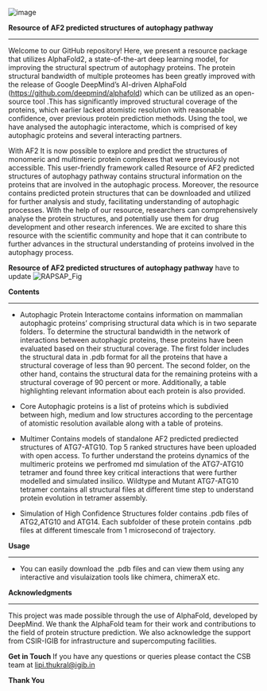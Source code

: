 ![image](https://user-images.githubusercontent.com/65184350/229837923-8815daae-fdcc-45fe-8e59-e5e78e580ed4.png)

**Resource of AF2 predicted structures of autophagy pathway**
***
Welcome to our GitHub repository! Here, we present a resource package that utilizes AlphaFold2, a state-of-the-art deep learning model, for improving the structural spectrum of autophagy proteins. The protein structural bandwidth of multiple proteomes has been greatly improved with the release of Google DeepMind’s AI-driven AlphaFold (https://github.com/deepmind/alphafold) which can be utilized as an open-source tool .This  has significantly improved structural coverage of the proteins, which earlier lacked atomistic resolution with reasonable confidence, over previous protein prediction methods. Using the tool, we have analysed the autophagic interactome, which is comprised of key autophagic proteins and several interacting partners.

With AF2 It is now possible to explore and predict the structures of monomeric and multimeric protein complexes that were previously not accessible. 
This user-friendly framework called Resource of AF2 predicted structures of autophagy pathway contains structural information on the proteins that are involved in the autophagic process. Moreover, the resource contains predicted protein structures that can be downloaded and utilized for further analysis and study, facilitating understanding of autophagic processes. With the help of our resource, researchers can comprehensively analyse the protein structures, and potentially use them for drug development and other research inferences. We are excited to share this resource with the scientific community and hope that it can contribute to further advances in the structural understanding of proteins involved in the autophagy process.


**Resource of AF2 predicted structures of autophagy pathway** have to update
![RAPSAP_Fig](https://user-images.githubusercontent.com/65184350/229787425-64bf8d7b-4fa6-46c0-8623-86a652d126a1.png)


**Contents**
***
* Autophagic Protein Interactome contains information on mammalian autophagic proteins’  comprising structural data which  is in two separate folders. To determine the structural bandwidth in the network of interactions between autophagic proteins, these proteins have been evaluated based on their structural coverage. The first folder includes the structural data in .pdb format for all the proteins that have a structural coverage of less than 90 percent. The second folder, on the other hand, contains the structural data for the remaining proteins with a structural coverage of 90 percent or more. Additionally, a table highlighting relevant information about each protein is also provided.

* Core Autophagic proteins is a list of proteins which is subdivied between high, medium and low structures according to the percentage of atomistic resolution available along with a table of proteins.

* Multimer Contains models of standalone AF2 predicted prediected structures of ATG7-ATG10. Top 5 ranked structures have been uploaded with open access. To further understand the proteins dynamics of the multimeric proteins we perfromed md simulation of the ATG7-ATG10 tetramer and found three key critical interactions that were further modelled and simulated insilico. Wildtype and Mutant ATG7-ATG10 tetramer contains all structural files at different time step to understand protein evolution in tetramer assembly.


* Simulation of High Confidence Structures folder contains .pdb files of ATG2,ATG10 and ATG14. Each subfolder of these protein contains .pdb files at different timescale from 1 microsecond of trajectory.

**Usage**
***
* You can easily download the .pdb files and can view them using any interactive and visulaization tools like chimera, chimeraX etc.



**Acknowledgments**
***
This project was made possible through the use of AlphaFold, developed by DeepMind. We thank the AlphaFold team for their work and contributions to the field of protein structure prediction. We also acknowledge the support from CSIR-IGIB for infrastructure and supercomputing facilities.


**Get in Touch**
If you have any questions or queries please contact the CSB team at lipi.thukral@igib.in

**Thank You**
